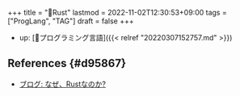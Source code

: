 +++
title = "📝Rust"
lastmod = 2022-11-02T12:30:53+09:00
tags = ["ProgLang", "TAG"]
draft = false
+++

-   up: [📝プログラミング言語]({{< relref "20220307152757.md" >}})


## References {#d95867}

-   [ブログ: なぜ、Rustなのか?](https://okuranagaimo.blogspot.com/2022/10/rust.html?m=1)
